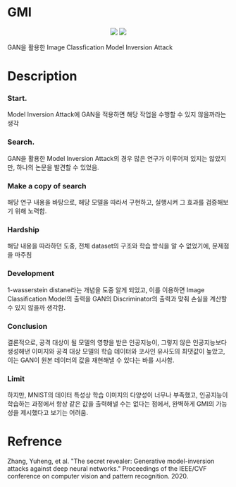 # GMI

<div align="center">
<img src="https://img.shields.io/badge/pytorch-black?style=flat&logo=PyTorch&logoColor=#EE4C2C"/>
<img src="https://img.shields.io/badge/python-black?style=flat&logo=Python&logoColor=#3776AB"/>  
</div>

GAN을 활용한 Image Classfication Model Inversion Attack
# Description

### Start. 
Model Inversion Attack에 GAN을 적용하면 해당 작업을 수행할 수 있지 않을까라는 생각

### Search.
GAN을 활용한 Model Inversion Attack의 경우 많은 연구가 이루어져 있지는 않았지만, 하나의 논문을 발견할 수 있었음.

### Make a copy of search
해당 연구 내용을 바탕으로, 해당 모델을 따라서 구현하고, 실행시켜 그 효과를 검증해보기 위해 노력함.

### Hardship
해당 내용을 따라하던 도중, 전체 dataset의 구조와 학습 방식을 알 수 없었기에, 문제점을 마주침

### Development
1-wasserstein distane라는 개념을 도중 알게 되었고, 이를 이용하면 Image Classification Model의 출력을 GAN의 Discriminator의 출력과 맞춰 손실을 계산할 수 있지 않을까 생각함.

### Conclusion
결론적으로, 공격 대상이 될 모델의 영향을 받은 인공지능이, 그렇지 않은 인공지능보다 생성해낸 이미지와 공격 대상 모델의 학습 데이터와 코사인 유사도의 최댓값이 높았고, 이는 GAN이 원본 데이터의 값을 재현해낼 수 있다는 바를 시사함.

### Limit
하지만, MNIST의 데이터 특성상 학습 이미지의 다양성이 너무나 부족했고, 인공지능이 학습하는 과정에서 항상 같은 값을 출력해낼 수는 없다는 점에서, 완벽하게 GMI의 가능성을 제시했다고 보기는 어려움.

# Refrence

Zhang, Yuheng, et al. "The secret revealer: Generative model-inversion attacks against deep neural networks." Proceedings of the IEEE/CVF conference on computer vision and pattern recognition. 2020.
